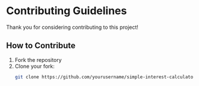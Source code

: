 # Contributing Guidelines

Thank you for considering contributing to this project!

## How to Contribute

1. Fork the repository
2. Clone your fork:
   ```bash
   git clone https://github.com/yourusername/simple-interest-calculator.git
